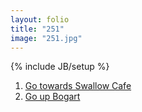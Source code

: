 ```yaml
---
layout: folio
title: "251"
image: "251.jpg"
---
```

{% include JB/setup %}

<div class="copy">

</div>

<div class="choice">
	<ol>
		<li><a href="252.html">
			Go towards Swallow Cafe
		</a></li>
		<li><a href="280.html">
			Go up Bogart
		</a></li>
	</ol>
</div>